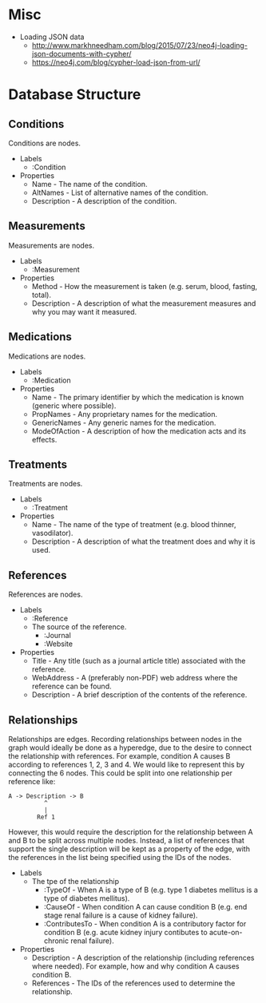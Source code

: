 # Misc

- Loading JSON data
    - http://www.markhneedham.com/blog/2015/07/23/neo4j-loading-json-documents-with-cypher/
    - https://neo4j.com/blog/cypher-load-json-from-url/



# Database Structure

## Conditions
Conditions are nodes.

- Labels
    - :Condition
- Properties
    - Name - The name of the condition.
    - AltNames - List of alternative names of the condition.
    - Description - A description of the condition.

## Measurements
Measurements are nodes.

- Labels
    - :Measurement
- Properties
    - Method - How the measurement is taken (e.g. serum, blood, fasting, total).
    - Description - A description of what the measurement measures and why you may want it measured.    

## Medications
Medications are nodes.

- Labels
    - :Medication
- Properties
    - Name - The primary identifier by which the medication is known (generic where possible).
    - PropNames - Any proprietary names for the medication.
    - GenericNames - Any generic names for the medication.
    - ModeOfAction - A description of how the medication acts and its effects.

## Treatments
Treatments are nodes.

- Labels
    - :Treatment
- Properties
    - Name - The name of the type of treatment (e.g. blood thinner, vasodilator).
    - Description - A description of what the treatment does and why it is used.

## References
References are nodes.

- Labels
    - :Reference
    - The source of the reference.
        - :Journal
        - :Website
- Properties
    - Title - Any title (such as a journal article title) associated with the reference.
    - WebAddress - A (preferably non-PDF) web address where the reference can be found.
    - Description - A brief description of the contents of the reference.

## Relationships
Relationships are edges. Recording relationships between nodes in the graph would ideally be done as a hyperedge, due to the
desire to connect the relationship with references. For example, condition A causes B according to references 1, 2, 3 and 4.
We would like to represent this by connecting the 6 nodes. This could be split into one relationship per reference like:

    A -> Description -> B
              ^
              |
            Ref 1
        
However, this would require the description for the relationship between A and B to be split across multiple nodes. Instead,
a list of references that support the single description will be kept as a property of the edge, with the references in the list
being specified using the IDs of the nodes.

- Labels
    - The tpe of the relationship
        - :TypeOf - When A is a type of B (e.g. type 1 diabetes mellitus is a type of diabetes mellitus).
        - :CauseOf - When condition A can cause condition B (e.g. end stage renal failure is a cause of kidney failure).
        - :ContributesTo - When condition A is a contributory factor for condition B (e.g. acute kidney injury contibutes to acute-on-chronic renal failure).
- Properties
    - Description - A description of the relationship (including references where needed). For example, how and why condition A causes condition B.
    - References - The IDs of the references used to determine the relationship.